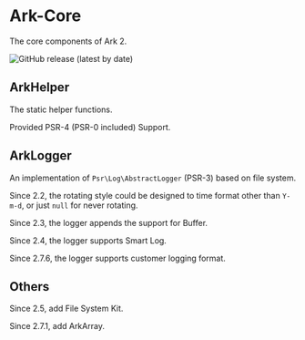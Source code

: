 # Ark-Core

The core components of Ark 2.

![GitHub release (latest by date)](https://img.shields.io/github/v/release/sinri/ark-core)

## ArkHelper

The static helper functions.

Provided PSR-4 (PSR-0 included) Support.

## ArkLogger

An implementation of `Psr\Log\AbstractLogger` (PSR-3) based on file system.

Since 2.2, the rotating style could be designed to time format other than `Y-m-d`, or just `null` for never rotating.

Since 2.3, the logger appends the support for Buffer. 

Since 2.4, the logger supports Smart Log.

Since 2.7.6, the logger supports customer logging format.

## Others

Since 2.5, add File System Kit.

Since 2.7.1, add ArkArray.
